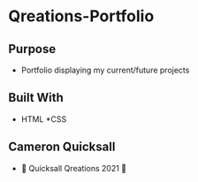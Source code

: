 # Qreations-Portfolio

## Purpose

* Portfolio displaying my current/future projects

## Built With 

* HTML
*CSS


## Cameron Quicksall

* 💫 Quicksall Qreations 2021 💫

